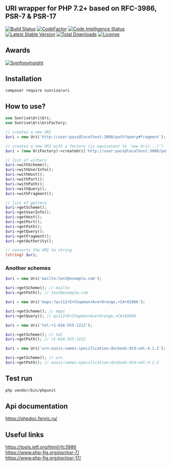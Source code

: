## URI wrapper for PHP 7.2+ based on RFC-3986, PSR-7 & PSR-17

[![Build Status](https://api.travis-ci.com/sunrise-php/uri.svg?branch=master)](https://travis-ci.com/sunrise-php/uri)
[![CodeFactor](https://www.codefactor.io/repository/github/sunrise-php/uri/badge)](https://www.codefactor.io/repository/github/sunrise-php/uri)
[![Code Intelligence Status](https://scrutinizer-ci.com/g/sunrise-php/uri/badges/code-intelligence.svg?b=master)](https://scrutinizer-ci.com/code-intelligence)
[![Latest Stable Version](https://poser.pugx.org/sunrise/uri/v/stable?format=flat)](https://packagist.org/packages/sunrise/uri)
[![Total Downloads](https://poser.pugx.org/sunrise/uri/downloads?format=flat)](https://packagist.org/packages/sunrise/uri)
[![License](https://poser.pugx.org/sunrise/uri/license?format=flat)](https://packagist.org/packages/sunrise/uri)

## Awards

[![SymfonyInsight](https://insight.symfony.com/projects/967729eb-31ed-42e0-be84-b738e87c36d2/big.svg)](https://insight.symfony.com/projects/967729eb-31ed-42e0-be84-b738e87c36d2)

## Installation

```
composer require sunrise/uri
```

## How to use?

```php
use Sunrise\Uri\Uri;
use Sunrise\Uri\UriFactory;

// creates a new URI
$uri = new Uri('http://user:pass@localhost:3000/path?query#fragment');

// creates a new URI with a factory (is equivalent to `new Uri(...)`)
$uri = (new UriFactory)->createUri('http://user:pass@localhost:3000/path?query#fragment');

// list of withers
$uri->withScheme();
$uri->withUserInfo();
$uri->withHost();
$uri->withPort();
$uri->withPath();
$uri->withQuery();
$uri->withFragment();

// list of getters
$uri->getScheme();
$uri->getUserInfo();
$uri->getHost();
$uri->getPort();
$uri->getPath();
$uri->getQuery();
$uri->getFragment();
$uri->getAuthority();

// converts the URI to string
(string) $uri;
```

### Another schemes

```php
$uri = new Uri('mailto:test@example.com');

$uri->getScheme(); // mailto
$uri->getPath(); // test@example.com
```

```php
$uri = new Uri('maps:?q=112+E+Chapman+Ave+Orange,+CA+92866');

$uri->getScheme(); // maps
$uri->getQuery(); // q=112+E+Chapman+Ave+Orange,+CA+92866
```

```php
$uri = new Uri('tel:+1-816-555-1212');

$uri->getScheme(); // tel
$uri->getPath(); // +1-816-555-1212
```

```php
$uri = new Uri('urn:oasis:names:specification:docbook:dtd:xml:4.1.2');

$uri->getScheme(); // urn
$uri->getPath(); // oasis:names:specification:docbook:dtd:xml:4.1.2
```

## Test run

```bash
php vendor/bin/phpunit
```

## Api documentation

https://phpdoc.fenric.ru/

## Useful links

https://tools.ietf.org/html/rfc3986<br>
https://www.php-fig.org/psr/psr-7/<br>
https://www.php-fig.org/psr/psr-17/
